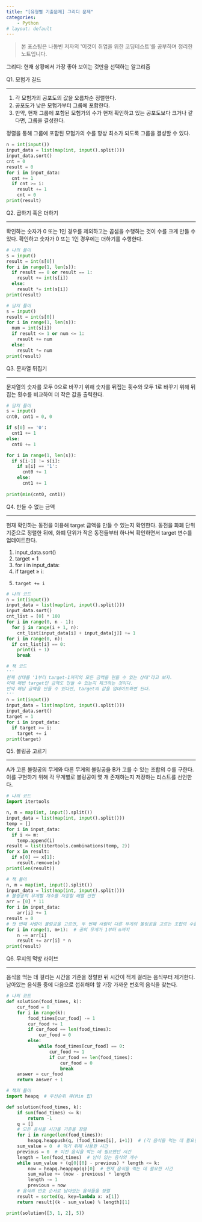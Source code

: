```yaml
---
title: "[유형별 기출문제] 그리디 문제"
categories:
    - Python
# layout: default
---
```

> 본 포스팅은 나동빈 저자의 '이것이 취업을 위한 코딩테스트'를 공부하며 정리한 노트입니다.

그리디: 현재 상황에서 가장 좋아 보이는 것만을 선택하는 알고리즘

Q1. 모험가 길드

---

1. 각 모험가의 공포도의 값을 오름차순 정렬한다.
2. 공포도가 낮은 모험가부터 그룹에 포함한다.
3. 만약, 현재 그룹에 포함된 모험가의 수가 현재 확인하고 있는 공포도보다 크거나 같다면, 그룹을 결성한다.

정렬을 통해 그룹에 포함된 모험가의 수를 항상 최소가 되도록 그룹을 결성할 수 있다.

```python
n = int(input())
input_data = list(map(int, input().split()))
input_data.sort()
cnt = 0
result = 0
for i in input_data:
  cnt += 1
  if cnt >= i:
    result += 1
    cnt = 0
print(result)
```

Q2. 곱하기 혹은 더하기

---

확인하는 숫자가 0 또는 1인 경우를 제외하고는 곱셈을 수행하는 것이 수를 크게 만들 수 있다. 확인하고 숫자가 0 또는 1인 경우에는 더하기를 수행한다.

```python
# 나의 풀이
s = input()
result = int(s[0])
for i in range(1, len(s)):
  if result == 0 or result == 1:
    result += int(s[i])
  else:
    result *= int(s[i])
print(result)

# 답지 풀이
s = input()
result = int(s[0])
for i in range(1, len(s)):
  num = int(s[i])
  if result <= 1 or num <= 1:
    result += num
  else:
    result *= num
print(result)
```

Q3. 문자열 뒤집기

---

문자열의 숫자를 모두 0으로 바꾸기 위해 숫자를 뒤집는 횟수와 모두 1로 바꾸기 위해 뒤집는 횟수를 비교하여 더 작은 값을 출력한다.

```python
# 답지 풀이
s = input()
cnt0, cnt1 = 0, 0

if s[0] == '0':
  cnt1 += 1
else:
  cnt0 += 1

for i in range(1, len(s)):
  if s[i-1] != s[i]:
    if s[i] == '1':
      cnt0 += 1
    else:
      cnt1 += 1
      
print(min(cnt0, cnt1))
```

Q4. 만들 수 없는 금액

---

현재 확인하는 동전을 이용해 target 금액을 만들 수 있는지 확인한다. 동전을 화폐 단위 기준으로 정렬한 뒤에, 화폐 단위가 작은 동전들부터 하나씩 확인하면서 target 변수를 업데이트한다.

1. input_data.sort()
2. target = 1
3. for i in input_data:
4.   if target ≥ i:
5.     target += i

```python
# 나의 코드
n = int(input())
input_data = list(map(int, input().split()))
input_data.sort()
cnt_list = [0] * 100
for i in range(0, n - 1):
  for j in range(i + 1, n):
    cnt_list[input_data[i] + input_data[j]] += 1
for i in range(0, n):
  if cnt_list[i] == 0:
    print(i + 1)
    break

# 책 코드
'''
현재 상태를 '1부터 target-1까지의 모든 금액을 만들 수 있는 상태'라고 보자.
이때 매번 target인 금액도 만들 수 있는지 체크하는 것이다.
만약 해당 금액을 만들 수 있다면, target의 값을 업데이트하면 된다.
'''
n = int(input())
input_data = list(map(int, input().split()))
input_data.sort()
target = 1
for i in input_data:
  if target >= i:
    target += i
print(target)
```

Q5. 볼링공 고르기

---

A가 고른 볼링공의 무게와 다른 무게의 볼링공을 B가 고를 수 있는 조합의 수를 구한다. 이를 구현하기 위해 각 무게별로 볼링공이 몇 개 존재하는지 저장하는 리스트를 선언한다.

```python
# 나의 코드
import itertools

n, m = map(int, input().split())
input_data = list(map(int, input().split()))
temp = []
for i in input_data:
  if i <= m:
    temp.append(i)
result = list(itertools.combinations(temp, 2))
for x in result:
  if x[0] == x[1]:
    result.remove(x)
print(len(result))

# 책 풀이
n, m = map(int, input().split())
input_data = list(map(int, input().split()))
# 볼링공의 무게별 개수를 저장할 배열 선언
arr = [0] * 11
for i in input_data:
    arr[i] += 1
result = 0
# 첫 번째 사람이 볼링공을 고르면, 두 번째 사람이 다른 무게의 볼링공을 고르는 조합의 수를 계산
for i in range(1, m+1):  # 공의 무게가 1부터 m까지
    n -= arr[i]
    result += arr[i] * n
print(result)
```

Q6. 무지의 먹방 라이브

---

음식을 먹는 데 걸리는 시간을 기준을 정렬한 뒤 시간이 적게 걸리는 음식부터 제거한다. 남아있는 음식들 중에 다음으로 섭취해야 할 가장 가까운 번호의 음식을 찾는다.

```python
# 나의 코드
def solution(food_times, k):
    cur_food = 0
    for i in range(k):
        food_times[cur_food] -= 1
        cur_food += 1
        if cur_food == len(food_times):
            cur_food = 0
        else:
            while food_times[cur_food] == 0:
                cur_food += 1
                if cur_food == len(food_times):
                    cur_food = 0
                    break
    answer = cur_food
    return answer + 1

# 책의 풀이
import heapq  # 우선순위 큐(Min 힙)

def solution(food_times, k):
    if sum(food_times) <= k:
        return -1
    q = []
    # 모든 음식을 시간을 기준을 정렬
    for i in range(len(food_times)):
        heapq.heappush(q, (food_times[i], i+1))  # (각 음식을 먹는 데 필요한 시간, 해당 음식의 번호)
    sum_value = 0  # 먹기 위해 사용한 시간
    previous = 0  # 이전 음식을 먹는 데 필요했던 시간
    length = len(food_times)  # 남아 있는 음식의 개수
    while sum_value + (q[0][0] - previous) * length <= k:
        now = heapq.heappop(q)[0]  # 현재 음식을 먹는 데 필요한 시간
        sum_value += (now - previous) * length
        length -= 1
        previous = now
    # 음식의 번호 순서로 남아있는 음식들을 정렬
    result = sorted(q, key=lambda x: x[1])
    return result[(k - sum_value) % length][1]

print(solution([3, 1, 2], 5))
```